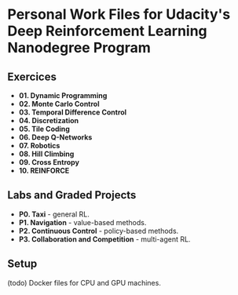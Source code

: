 # Personal Work Files for Udacity's Deep Reinforcement Learning Nanodegree Program


## Exercices
+ **01. Dynamic Programming**
+ **02. Monte Carlo Control** 
+ **03. Temporal Difference Control**
+ **04. Discretization**
+ **05. Tile Coding**
+ **06. Deep Q-Networks**
+ **07. Robotics**
+ **08. Hill Climbing**
+ **09. Cross Entropy**
+ **10. REINFORCE**


## Labs and Graded Projects
+ **P0. Taxi** - general RL.
+ **P1. Navigation** - value-based methods.
+ **P2. Continuous Control** - policy-based methods.
+ **P3. Collaboration and Competition** - multi-agent RL.

## Setup
(todo) Docker files for CPU and GPU machines.
